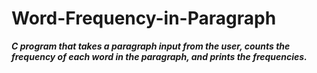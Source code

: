# Word-Frequency-in-Paragraph

<b><i>C program that takes a paragraph input from the user, counts the frequency of each word in the paragraph,  and prints the frequencies.</i></b>
